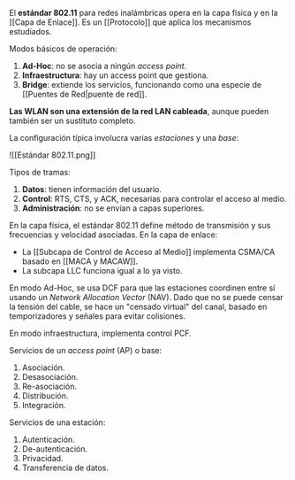 El **estándar 802.11** para redes inalámbricas opera en la capa física y en la [[Capa de Enlace]]. Es un [[Protocolo]] que aplica los mecanismos estudiados.

Modos básicos de operación:

1. **Ad-Hoc**: no se asocia a ningún _access point_.
2. **Infraestructura**: hay un access point que gestiona.
3. **Bridge**: extiende los servicios, funcionando como una especie de [[Puentes de Red|puente de red]].

**Las WLAN son una extensión de la red LAN cableada**, aunque pueden también ser un sustituto completo.

La configuración típica involucra varias _estaciones_ y una _base_:

![[Estándar 802.11.png]]

Tipos de tramas:

1. **Datos**: tienen información del usuario.
2. **Control**: RTS, CTS, y ACK, necesarias para controlar el acceso al medio.
3. **Administración**: no se envían a capas superiores.

En la capa física, el estándar 802.11 define método de transmisión y sus frecuencias y velocidad asociadas. En la capa de enlace:

- La [[Subcapa de Control de Acceso al Medio]] implementa CSMA/CA basado en [[MACA y MACAW]].
- La subcapa LLC funciona igual a lo ya visto.

En modo Ad-Hoc, se usa DCF para que las estaciones coordinen entre sí usando un _Network Allocation Vector_ (NAV). Dado que no se puede censar la tensión del cable, se hace un "censado virtual" del canal, basado en temporizadores y señales para evitar colisiones.

En modo infraestructura, implementa control PCF.

Servicios de un _access point_ (AP) o base:

1. Asociación.
2. Desasociación.
3. Re-asociación.
4. Distribución.
5. Integración.

Servicios de una estación:

1. Autenticación.
2. De-autenticación.
3. Privacidad.
4. Transferencia de datos.
